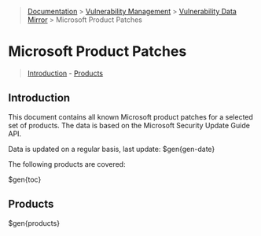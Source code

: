 > [Documentation](../../../README.md) >
> [Vulnerability Management](../../vulnerability-management.md) >
> [Vulnerability Data Mirror](../vulnerability-data-mirror.md) >
> Microsoft Product Patches

# Microsoft Product Patches

> [Introduction](#introduction) -
> [Products](#products)

## Introduction

This document contains all known Microsoft product patches for a selected set of products.
The data is based on the Microsoft Security Update Guide API.

Data is updated on a regular basis, last update: $gen{gen-date}

The following products are covered:

$gen{toc}

## Products

$gen{products}
